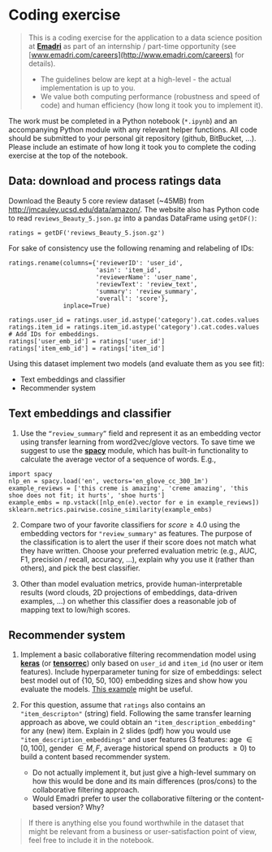 # Coding exercise

> This is a coding exercise for the application to a data science position at [**Emadri**](www.emadri.com) as part of an internship / part-time opportunity (see [www.emadri.com/careers](http://www.emadri.com/careers) for details).
> * The guidelines below are kept at a high-level - the actual implementation is up to you.
> * We value both computing performance (robustness and speed of code) and human efficiency (how long it took you to implement it).

 The work must be completed in a Python notebook (`*.ipynb`) and an accompanying Python module with any relevant helper functions.  All code should be submitted to your personal git repository (github, BitBucket, ...).  Please include an estimate of how long it took you to complete the coding exercise at the top of the notebook.

## Data: download and process ratings data

Download the Beauty 5 core review dataset (~45MB) from http://jmcauley.ucsd.edu/data/amazon/.  The website also has Python code to read `reviews_Beauty_5.json.gz` into a pandas DataFrame using `getDF()`:

```{python}
ratings = getDF('reviews_Beauty_5.json.gz')
```

For sake of consistency use the following renaming and relabeling of IDs:
```{python}
ratings.rename(columns={'reviewerID': 'user_id', 
                        'asin': 'item_id', 
                        'reviewerName': 'user_name', 
                        'reviewText': 'review_text',
                        'summary': 'review_summary',
                        'overall': 'score'},
               inplace=True)

ratings.user_id = ratings.user_id.astype('category').cat.codes.values
ratings.item_id = ratings.item_id.astype('category').cat.codes.values
# Add IDs for embeddings.
ratings['user_emb_id'] = ratings['user_id']
ratings['item_emb_id'] = ratings['item_id']
```

Using this dataset implement two models (and evaluate them as you see fit):
* Text embeddings and classifier
* Recommender system

## Text embeddings and classifier

1. Use the `“review_summary”` field and represent it as an embedding vector using transfer learning from word2vec/glove vectors. To save time we suggest to use the [**spacy**](https://spacy.io/) module, which has built-in functionality to calculate the average vector of a sequence of words. E.g., 

  ```{python}
  import spacy
  nlp_en = spacy.load('en', vectors='en_glove_cc_300_1m')
  example_reviews = ['this creme is amazing', 'creme amazing', 'this shoe does not fit; it hurts', 'shoe hurts']
  example_embs = np.vstack([nlp_en(e).vector for e in example_reviews])
  sklearn.metrics.pairwise.cosine_similarity(example_embs)
  ```

2. Compare two of your favorite classifiers for $score \geq 4.0$ using the embedding vectors for `"review_summary"` as features. The purpose of the classification is to alert the user if their score does not match what they have written.  Choose your preferred evaluation metric (e.g., AUC, F1, precision / recall, accuracy, ...), explain why you use it (rather than others), and pick the best classifier. 

3. Other than model evaluation metrics, provide human-interpretable results (word clouds, 2D projections of embeddings, data-driven examples, ...) on whether this classifier does a reasonable job of mapping text to low/high scores.

## Recommender system

1. Implement a basic collaborative filtering recommendation model using [**keras**](www.keras.io) (or [**tensorrec**](https://github.com/jfkirk/tensorrec)) only based on `user_id` and `item_id` (no user or item features). Include hyperparameter tuning for size of embeddings: select best model out of {10, 50, 100} embedding sizes and show how you evaluate the models. [This example](https://hackernoon.com/deep-learning-for-recommendation-with-keras-and-tensorrec-2b8935c795d0) might be useful.

2. For this question, assume that `ratings` also contains an `"item_descripton"` (string) field. Following the same transfer learning approach as above, we could obtain an `"item_description_embedding"` for any (new) item. Explain in 2 slides (pdf) how you would use  `"item_description_embeddings"` and user features (3 features: age $\in [0, 100]$, gender $\in {M, F}$, average historical spend on products $\geq 0$) to build a content based recommender system. 
    * Do not actually implement it, but just give a high-level summary on how this would be done and its main differences (pros/cons) to the     collaborative filtering approach.
    * Would Emadri prefer to user the collaborative filtering or the content-based version? Why?


> If there is anything else you found worthwhile in the dataset that might be relevant from a business or user-satisfaction point of view, feel free to include it in the notebook.